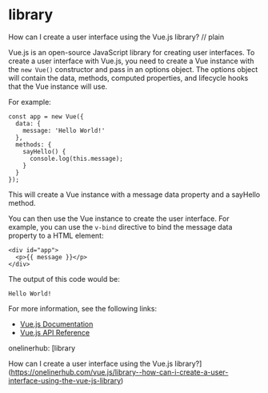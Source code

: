 # library

How can I create a user interface using the Vue.js library?
// plain

Vue.js is an open-source JavaScript library for creating user interfaces. To create a user interface with Vue.js, you need to create a Vue instance with the `new Vue()` constructor and pass in an options object. The options object will contain the data, methods, computed properties, and lifecycle hooks that the Vue instance will use.

For example:
```
const app = new Vue({
  data: {
    message: 'Hello World!'
  },
  methods: {
    sayHello() {
      console.log(this.message);
    }
  }
});
```
This will create a Vue instance with a message data property and a sayHello method.

You can then use the Vue instance to create the user interface. For example, you can use the `v-bind` directive to bind the message data property to a HTML element:
```
<div id="app">
  <p>{{ message }}</p>
</div>
```

The output of this code would be:
```
Hello World!
```

For more information, see the following links:
- [Vue.js Documentation](https://vuejs.org/v2/guide/)
- [Vue.js API Reference](https://vuejs.org/v2/api/)

onelinerhub: [library

How can I create a user interface using the Vue.js library?](https://onelinerhub.com/vue.js/library--how-can-i-create-a-user-interface-using-the-vue-js-library)